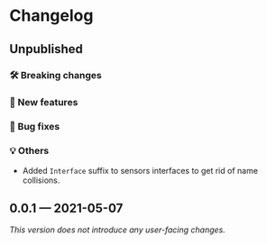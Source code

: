 # Changelog

## Unpublished

### 🛠 Breaking changes

### 🎉 New features

### 🐛 Bug fixes

### 💡 Others

- Added `Interface` suffix to sensors interfaces to get rid of name collisions.

## 0.0.1 — 2021-05-07

_This version does not introduce any user-facing changes._
